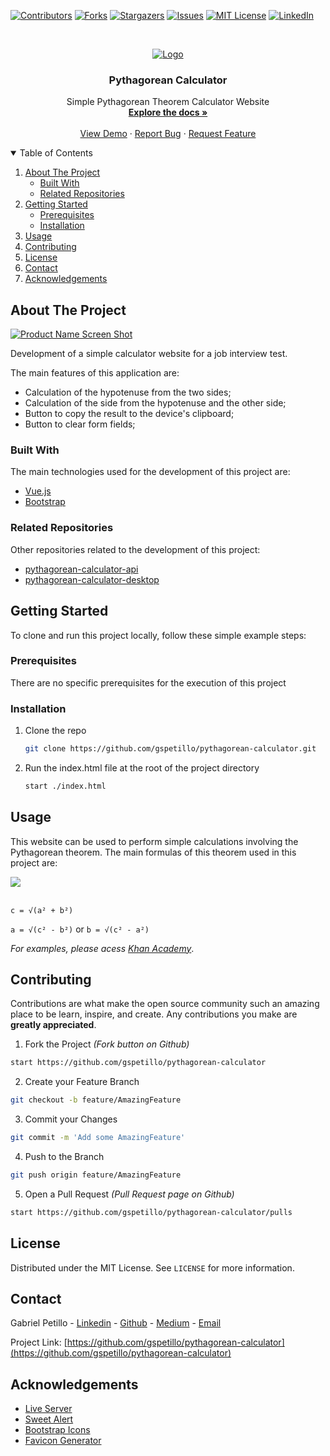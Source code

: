 <!-- MARKDOWN LINKS & IMAGES -->
<!-- https://www.markdownguide.org/basic-syntax/#reference-style-links -->
[contributors-shield]: https://img.shields.io/github/contributors/gspetillo/pythagorean-calculator.svg?style=for-the-badge
[contributors-url]: https://github.com/gspetillo/pythagorean-calculator/graphs/contributors

[forks-shield]: https://img.shields.io/github/forks/gspetillo/pythagorean-calculator.svg?style=for-the-badge
[forks-url]: https://github.com/gspetillo/pythagorean-calculator/network/members

[stars-shield]: https://img.shields.io/github/stars/gspetillo/pythagorean-calculator.svg?style=for-the-badge
[stars-url]: https://github.com/gspetillo/pythagorean-calculator/stargazers

[issues-shield]: https://img.shields.io/github/issues/gspetillo/pythagorean-calculator.svg?style=for-the-badge
[issues-url]: https://github.com/gspetillo/pythagorean-calculator/issues

[license-shield]: https://img.shields.io/github/license/gspetillo/pythagorean-calculator.svg?style=for-the-badge
[license-url]: https://github.com/gspetillo/pythagorean-calculator/blob/master/LICENSE

[linkedin-shield]: https://img.shields.io/badge/-LinkedIn-black.svg?style=for-the-badge&logo=linkedin&colorB=555

[linkedin-url]: https://linkedin.com/in/gabrielpetillo
[product-screenshot]: /resources/images/app-print.png


[![Contributors][contributors-shield]][contributors-url]
[![Forks][forks-shield]][forks-url]
[![Stargazers][stars-shield]][stars-url]
[![Issues][issues-shield]][issues-url]
[![MIT License][license-shield]][license-url]
[![LinkedIn][linkedin-shield]][linkedin-url]



<!-- PROJECT LOGO -->
<br />
<p align="center">
  <a href="https://github.com/gspetillo/pythagorean-calculator">
    <img src="./resources/images/icons/favicon-32x32.png" alt="Logo">
  </a>

  <h3 align="center">Pythagorean Calculator</h3>

  <p align="center">
    Simple Pythagorean Theorem Calculator Website
    <br />
    <a href="https://github.com/gspetillo/pythagorean-calculator"><strong>Explore the docs »</strong></a>
    <br />
    <br />
    <a href="https://pythagorean-calculator.vercel.app/">View Demo</a>
    ·
    <a href="https://github.com/gspetillo/pythagorean-calculator/issues">Report Bug</a>
    ·
    <a href="https://github.com/gspetillo/pythagorean-calculator/issues">Request Feature</a>
  </p>
</p>



<!-- TABLE OF CONTENTS -->
<details open="open">
  <summary>Table of Contents</summary>
  <ol>
    <li>
      <a href="#about-the-project">About The Project</a>
      <ul>
        <li><a href="#built-with">Built With</a></li>
        <li><a href="#related-repositories">Related Repositories</a></li>
      </ul>
    </li>
    <li>
      <a href="#getting-started">Getting Started</a>
      <ul>
        <li><a href="#prerequisites">Prerequisites</a></li>
        <li><a href="#installation">Installation</a></li>
      </ul>
    </li>
    <li><a href="#usage">Usage</a></li>
    <li><a href="#contributing">Contributing</a></li>
    <li><a href="#license">License</a></li>
    <li><a href="#contact">Contact</a></li>
    <li><a href="#acknowledgements">Acknowledgements</a></li>
  </ol>
</details>



<!-- ABOUT THE PROJECT -->
## About The Project

[![Product Name Screen Shot][product-screenshot]](https://pythagorean-calculator.vercel.app/)

Development of a simple calculator website for a job interview test.

The main features of this application are:
* Calculation of the hypotenuse from the two sides;
* Calculation of the side from the hypotenuse and the other side;
* Button to copy the result to the device's clipboard;
* Button to clear form fields;


### Built With

The main technologies used for the development of this project are:

* [Vue.js](https://vuejs.org/)
* [Bootstrap](https://getbootstrap.com)

### Related Repositories

Other repositories related to the development of this project:

* [pythagorean-calculator-api](https://github.com/gspetillo/pythagorean-calculator-api)
* [pythagorean-calculator-desktop](https://github.com/gspetillo/pythagorean-calculator-desktop)



<!-- GETTING STARTED -->
## Getting Started

To clone and run this project locally, follow these simple example steps:

### Prerequisites

There are no specific prerequisites for the execution of this project

### Installation

1. Clone the repo
   ```sh
   git clone https://github.com/gspetillo/pythagorean-calculator.git
   ```
3. Run the index.html file at the root of the project directory
   ```sh
   start ./index.html
   ```



<!-- USAGE EXAMPLES -->
## Usage

This website can be used to perform simple calculations involving the Pythagorean theorem. The main formulas of this theorem used in this project are:

<img src="https://uploads-cdn.omnicalculator.com/images/geometry/area/right-triangle.svg">
<br><br>

```c = √(a² + b²)```

```a = √(c² - b²)``` or ```b = √(c² - a²)```

_For examples, please acess [Khan Academy](https://www.khanacademy.org/math/cc-eighth-grade-math/cc-8th-geometry/cc-8th-pythagorean-theorem/v/the-pythagorean-theorem#:~:text=The%20Pythagorean%20theorem%20consists%20of%20a%20formula%20a%5E2%2Bb,triangle%20(Opposite%20and%20Adjacent).)_.



<!-- CONTRIBUTING -->
## Contributing

Contributions are what make the open source community such an amazing place to be learn, inspire, and create. Any contributions you make are **greatly appreciated**.

1. Fork the Project _(Fork button on Github)_
```sh
start https://github.com/gspetillo/pythagorean-calculator
```
2. Create your Feature Branch 
```sh
git checkout -b feature/AmazingFeature
```
3. Commit your Changes 
```sh
git commit -m 'Add some AmazingFeature'
```
4. Push to the Branch 
```sh
git push origin feature/AmazingFeature
```
5. Open a Pull Request _(Pull Request page on Github)_

```sh
start https://github.com/gspetillo/pythagorean-calculator/pulls
```

<!-- LICENSE -->
## License

Distributed under the MIT License. See `LICENSE` for more information.



<!-- CONTACT -->
## Contact

Gabriel Petillo - [Linkedin](https://www.linkedin.com/in/gabrielpetillo) - [Github](https://github.com/gspetillo/) - [Medium](https://medium.com/@gspetillo) - [Email](gspetillo@gmail.com)

Project Link: [https://github.com/gspetillo/pythagorean-calculator](https://github.com/gspetillo/pythagorean-calculator)



<!-- ACKNOWLEDGEMENTS -->
## Acknowledgements
* [Live Server](https://marketplace.visualstudio.com/items?itemName=ritwickdey.LiveServer)
* [Sweet Alert](https://sweetalert.js.org/guides/)
* [Bootstrap Icons](https://icons.getbootstrap.com/)
* [Favicon Generator](https://www.favicon-generator.org/)



